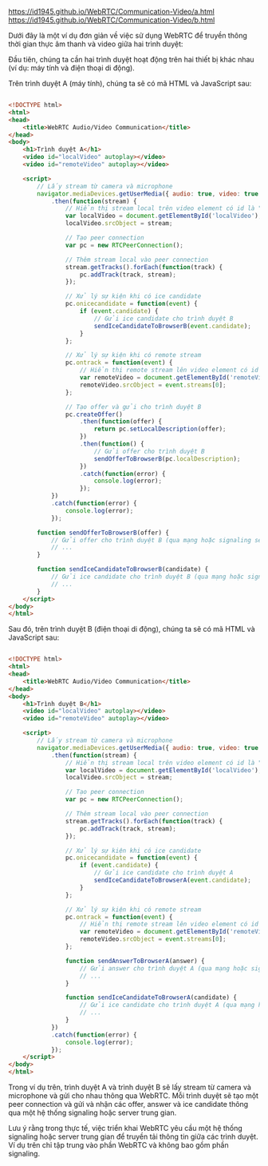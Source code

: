 https://id1945.github.io/WebRTC/Communication-Video/a.html
https://id1945.github.io/WebRTC/Communication-Video/b.html

Dưới đây là một ví dụ đơn giản về việc sử dụng WebRTC để truyền thông thời gian thực âm thanh và video giữa hai trình duyệt:

Đầu tiên, chúng ta cần hai trình duyệt hoạt động trên hai thiết bị khác nhau (ví dụ: máy tính và điện thoại di động).

Trên trình duyệt A (máy tính), chúng ta sẽ có mã HTML và JavaScript sau:
```html

<!DOCTYPE html>
<html>
<head>
    <title>WebRTC Audio/Video Communication</title>
</head>
<body>
    <h1>Trình duyệt A</h1>
    <video id="localVideo" autoplay></video>
    <video id="remoteVideo" autoplay></video>

    <script>
        // Lấy stream từ camera và microphone
        navigator.mediaDevices.getUserMedia({ audio: true, video: true })
            .then(function(stream) {
                // Hiển thị stream local trên video element có id là "localVideo"
                var localVideo = document.getElementById('localVideo');
                localVideo.srcObject = stream;

                // Tạo peer connection
                var pc = new RTCPeerConnection();

                // Thêm stream local vào peer connection
                stream.getTracks().forEach(function(track) {
                    pc.addTrack(track, stream);
                });

                // Xử lý sự kiện khi có ice candidate
                pc.onicecandidate = function(event) {
                    if (event.candidate) {
                        // Gửi ice candidate cho trình duyệt B
                        sendIceCandidateToBrowserB(event.candidate);
                    }
                };

                // Xử lý sự kiện khi có remote stream
                pc.ontrack = function(event) {
                    // Hiển thị remote stream lên video element có id là "remoteVideo"
                    var remoteVideo = document.getElementById('remoteVideo');
                    remoteVideo.srcObject = event.streams[0];
                };

                // Tạo offer và gửi cho trình duyệt B
                pc.createOffer()
                    .then(function(offer) {
                        return pc.setLocalDescription(offer);
                    })
                    .then(function() {
                        // Gửi offer cho trình duyệt B
                        sendOfferToBrowserB(pc.localDescription);
                    })
                    .catch(function(error) {
                        console.log(error);
                    });
            })
            .catch(function(error) {
                console.log(error);
            });

        function sendOfferToBrowserB(offer) {
            // Gửi offer cho trình duyệt B (qua mạng hoặc signaling server)
            // ...
        }

        function sendIceCandidateToBrowserB(candidate) {
            // Gửi ice candidate cho trình duyệt B (qua mạng hoặc signaling server)
            // ...
        }
    </script>
</body>
</html>

```
Sau đó, trên trình duyệt B (điện thoại di động), chúng ta sẽ có mã HTML và JavaScript sau:

```html

<!DOCTYPE html>
<html>
<head>
    <title>WebRTC Audio/Video Communication</title>
</head>
<body>
    <h1>Trình duyệt B</h1>
    <video id="localVideo" autoplay></video>
    <video id="remoteVideo" autoplay></video>

    <script>
        // Lấy stream từ camera và microphone
        navigator.mediaDevices.getUserMedia({ audio: true, video: true })
            .then(function(stream) {
                // Hiển thị stream local trên video element có id là "localVideo"
                var localVideo = document.getElementById('localVideo');
                localVideo.srcObject = stream;

                // Tạo peer connection
                var pc = new RTCPeerConnection();

                // Thêm stream local vào peer connection
                stream.getTracks().forEach(function(track) {
                    pc.addTrack(track, stream);
                });

                // Xử lý sự kiện khi có ice candidate
                pc.onicecandidate = function(event) {
                    if (event.candidate) {
                        // Gửi ice candidate cho trình duyệt A
                        sendIceCandidateToBrowserA(event.candidate);
                    }
                };

                // Xử lý sự kiện khi có remote stream
                pc.ontrack = function(event) {
                    // Hiển thị remote stream lên video element có id là "remoteVideo"
                    var remoteVideo = document.getElementById('remoteVideo');
                    remoteVideo.srcObject = event.streams[0];
                };

                function sendAnswerToBrowserA(answer) {
                    // Gửi answer cho trình duyệt A (qua mạng hoặc signaling server)
                    // ...
                }

                function sendIceCandidateToBrowserA(candidate) {
                    // Gửi ice candidate cho trình duyệt A (qua mạng hoặc signaling server)
                    // ...
                }
            })
            .catch(function(error) {
                console.log(error);
            });
    </script>
</body>
</html>
```
Trong ví dụ trên, trình duyệt A và trình duyệt B sẽ lấy stream từ camera và microphone và gửi cho nhau thông qua WebRTC. Mỗi trình duyệt sẽ tạo một peer connection và gửi và nhận các offer, answer và ice candidate thông qua một hệ thống signaling hoặc server trung gian.

Lưu ý rằng trong thực tế, việc triển khai WebRTC yêu cầu một hệ thống signaling hoặc server trung gian để truyền tải thông tin giữa các trình duyệt. Ví dụ trên chỉ tập trung vào phần WebRTC và không bao gồm phần signaling.
